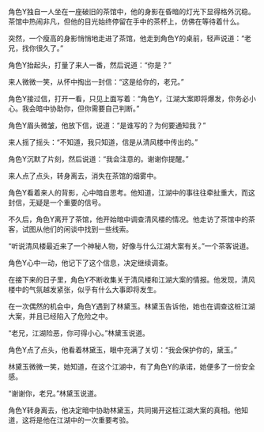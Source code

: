 角色Y独自一人坐在一座破旧的茶馆中，他的身影在昏暗的灯光下显得格外沉稳。茶馆中热闹非凡，但他的目光始终停留在手中的茶杯上，仿佛在等待着什么。

突然，一个瘦高的身影悄悄地走进了茶馆，他走到角色Y的桌前，轻声说道：“老兄，找你很久了。”

角色Y抬起头，打量了来人一番，然后说道：“你是？”

来人微微一笑，从怀中掏出一封信：“这是给你的，老兄。”

角色Y接过信，打开一看，只见上面写着：“角色Y，江湖大案即将爆发，你务必小心。我会暗中协助你，但你需要自己判断。”

角色Y眉头微皱，他放下信，说道：“是谁写的？为何要通知我？”

来人摇了摇头：“不知道，我只知道，信是从清风楼中传出的。”

角色Y沉默了片刻，然后说道：“我会注意的。谢谢你提醒。”

来人点了点头，转身离去，消失在茶馆的烟雾中。

角色Y看着来人的背影，心中暗自思考。他知道，江湖中的事往往牵扯重大，而这封信，无疑是一个重要的信号。

不久后，角色Y离开了茶馆，他开始暗中调查清风楼的情况。他走访了茶馆中的茶客，试图从他们的闲谈中找到一些线索。

“听说清风楼最近来了一个神秘人物，好像与什么江湖大案有关。”一个茶客说道。

角色Y心中一动，他记下了这个信息，决定继续调查。

在接下来的日子里，角色Y不断收集关于清风楼和江湖大案的情报。他发现，清风楼中的气氛越发紧张，似乎有什么大事即将发生。

在一次偶然的机会中，角色Y遇到了林黛玉。林黛玉告诉他，她也在调查这桩江湖大案，并且已经陷入了危险之中。

“老兄，江湖险恶，你可得小心。”林黛玉说道。

角色Y点了点头，他看着林黛玉，眼中充满了关切：“我会保护你的，黛玉。”

林黛玉微微一笑，她知道，在这个江湖中，有了角色Y的承诺，她便多了一份安全感。

“谢谢你，老兄。”林黛玉说道。

角色Y转身离去，他决定暗中协助林黛玉，共同揭开这桩江湖大案的真相。他知道，这将是他在江湖中的一次重要考验。